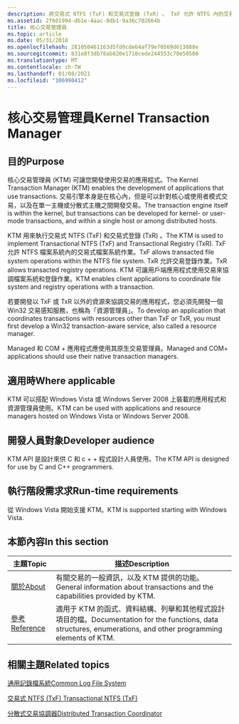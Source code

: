 ```yaml
---
description: 將交易式 NTFS (TxF) 和交易式登錄 (TxR) 。 TxF 允許 NTFS 內的交易式檔案系統作業。 TxR 允許交易登錄作業。 使用交易來協調檔案系統和登錄作業。
ms.assetid: 2f601994-db1e-4aac-8db1-9a36c702664b
title: 核心交易管理員
ms.topic: article
ms.date: 05/31/2018
ms.openlocfilehash: 281050461163d5fd0cde64af79e70569d613888e
ms.sourcegitcommit: 831e8f3db78ab820e1710cede244553c70e50500
ms.translationtype: MT
ms.contentlocale: zh-TW
ms.lasthandoff: 01/08/2021
ms.locfileid: "106990412"
---
```

# <a name="kernel-transaction-manager"></a><span data-ttu-id="e69f1-106">核心交易管理員</span><span class="sxs-lookup"><span data-stu-id="e69f1-106">Kernel Transaction Manager</span></span>

## <a name="purpose"></a><span data-ttu-id="e69f1-107">目的</span><span class="sxs-lookup"><span data-stu-id="e69f1-107">Purpose</span></span>

<span data-ttu-id="e69f1-108">核心交易管理員 (KTM) 可讓您開發使用交易的應用程式。</span><span class="sxs-lookup"><span data-stu-id="e69f1-108">The Kernel Transaction Manager (KTM) enables the development of applications that use transactions.</span></span> <span data-ttu-id="e69f1-109">交易引擎本身是在核心內，但是可以針對核心或使用者模式交易，以及在單一主機或分散式主機之間開發交易。</span><span class="sxs-lookup"><span data-stu-id="e69f1-109">The transaction engine itself is within the kernel, but transactions can be developed for kernel- or user-mode transactions, and within a single host or among distributed hosts.</span></span>

<span data-ttu-id="e69f1-110">KTM 用來執行交易式 NTFS (TxF) 和交易式登錄 (TxR) 。</span><span class="sxs-lookup"><span data-stu-id="e69f1-110">The KTM is used to implement Transactional NTFS (TxF) and Transactional Registry (TxR).</span></span> <span data-ttu-id="e69f1-111">TxF 允許 NTFS 檔案系統內的交易式檔案系統作業。</span><span class="sxs-lookup"><span data-stu-id="e69f1-111">TxF allows transacted file system operations within the NTFS file system.</span></span> <span data-ttu-id="e69f1-112">TxR 允許交易登錄作業。</span><span class="sxs-lookup"><span data-stu-id="e69f1-112">TxR allows transacted registry operations.</span></span> <span data-ttu-id="e69f1-113">KTM 可讓用戶端應用程式使用交易來協調檔案系統和登錄作業。</span><span class="sxs-lookup"><span data-stu-id="e69f1-113">KTM enables client applications to coordinate file system and registry operations with a transaction.</span></span>

<span data-ttu-id="e69f1-114">若要開發以 TxF 或 TxR 以外的資源來協調交易的應用程式，您必須先開發一個 Win32 交易感知服務，也稱為「資源管理員」。</span><span class="sxs-lookup"><span data-stu-id="e69f1-114">To develop an application that coordinates transactions with resources other than TxF or TxR, you must first develop a Win32 transaction-aware service, also called a resource manager.</span></span>

<span data-ttu-id="e69f1-115">Managed 和 COM + 應用程式應使用其原生交易管理員。</span><span class="sxs-lookup"><span data-stu-id="e69f1-115">Managed and COM+ applications should use their native transaction managers.</span></span>

## <a name="where-applicable"></a><span data-ttu-id="e69f1-116">適用時</span><span class="sxs-lookup"><span data-stu-id="e69f1-116">Where applicable</span></span>

<span data-ttu-id="e69f1-117">KTM 可以搭配 Windows Vista 或 Windows Server 2008 上裝載的應用程式和資源管理員使用。</span><span class="sxs-lookup"><span data-stu-id="e69f1-117">KTM can be used with applications and resource managers hosted on Windows Vista or Windows Server 2008.</span></span>

## <a name="developer-audience"></a><span data-ttu-id="e69f1-118">開發人員對象</span><span class="sxs-lookup"><span data-stu-id="e69f1-118">Developer audience</span></span>

<span data-ttu-id="e69f1-119">KTM API 是設計來供 C 和 c + + 程式設計人員使用。</span><span class="sxs-lookup"><span data-stu-id="e69f1-119">The KTM API is designed for use by C and C++ programmers.</span></span>

## <a name="run-time-requirements"></a><span data-ttu-id="e69f1-120">執行階段需求求</span><span class="sxs-lookup"><span data-stu-id="e69f1-120">Run-time requirements</span></span>

<span data-ttu-id="e69f1-121">從 Windows Vista 開始支援 KTM。</span><span class="sxs-lookup"><span data-stu-id="e69f1-121">KTM is supported starting with Windows Vista.</span></span>

## <a name="in-this-section"></a><span data-ttu-id="e69f1-122">本節內容</span><span class="sxs-lookup"><span data-stu-id="e69f1-122">In this section</span></span>



| <span data-ttu-id="e69f1-123">主題</span><span class="sxs-lookup"><span data-stu-id="e69f1-123">Topic</span></span>                                     | <span data-ttu-id="e69f1-124">描述</span><span class="sxs-lookup"><span data-stu-id="e69f1-124">Description</span></span>                                                                                                       |
|-------------------------------------------|-------------------------------------------------------------------------------------------------------------------|
| [<span data-ttu-id="e69f1-125">關於</span><span class="sxs-lookup"><span data-stu-id="e69f1-125">About</span></span>](about-ktm.md)<br/>         | <span data-ttu-id="e69f1-126">有關交易的一般資訊，以及 KTM 提供的功能。</span><span class="sxs-lookup"><span data-stu-id="e69f1-126">General information about transactions and the capabilities provided by KTM.</span></span><br/>                           |
| [<span data-ttu-id="e69f1-127">參考</span><span class="sxs-lookup"><span data-stu-id="e69f1-127">Reference</span></span>](ktm-reference.md)<br/> | <span data-ttu-id="e69f1-128">適用于 KTM 的函式、資料結構、列舉和其他程式設計項目的檔。</span><span class="sxs-lookup"><span data-stu-id="e69f1-128">Documentation for the functions, data structures, enumerations, and other programming elements of KTM.</span></span><br/> |



 

## <a name="related-topics"></a><span data-ttu-id="e69f1-129">相關主題</span><span class="sxs-lookup"><span data-stu-id="e69f1-129">Related topics</span></span>

<dl> <dt>

[<span data-ttu-id="e69f1-130">通用記錄檔系統</span><span class="sxs-lookup"><span data-stu-id="e69f1-130">Common Log File System</span></span>](/previous-versions/windows/desktop/clfs/common-log-file-system-portal)
</dt> <dt>

[<span data-ttu-id="e69f1-131">交易式 NTFS (TxF) </span><span class="sxs-lookup"><span data-stu-id="e69f1-131">Transactional NTFS (TxF)</span></span>](/windows/desktop/FileIO/transactional-ntfs-portal)
</dt> <dt>

<span data-ttu-id="e69f1-132">[分散式交易協調器](/previous-versions/windows/desktop/ms684146(v=vs.85))</span><span class="sxs-lookup"><span data-stu-id="e69f1-132">[Distributed Transaction Coordinator](/previous-versions/windows/desktop/ms684146(v=vs.85))</span></span>
</dt> </dl>

 

